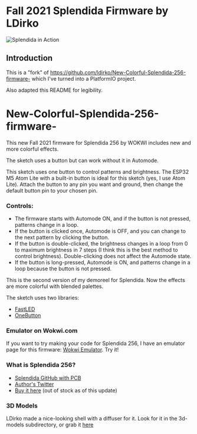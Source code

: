 # Fall 2021 Splendida Firmware by LDirko

![Splendida in Action](https://raw.githubusercontent.com/costyn/Splendida2024/refs/heads/main/extras/Seamless%20Paper%20Diffusor/Completed.jpeg)

## Introduction
This is a "fork" of https://github.com/ldirko/New-Colorful-Splendida-256-firmware- which I've turned into a PlatformIO project.

Also adapted this README for legibility.

# New-Colorful-Splendida-256-firmware-
This new Fall 2021 firmware for Splendida 256 by WOKWI includes new and more colorful effects.

The sketch uses a button but can work without it in Automode.

This sketch uses one button to control patterns and brightness. The ESP32 M5 Atom Lite with a built-in button is ideal for this sketch (yes, I use Atom Lite). Attach the button to any pin you want and ground, then change the default button pin to your chosen pin.

### Controls:

- The firmware starts with Automode ON, and if the button is not pressed, patterns change in a loop.
- If the button is clicked once, Automode is OFF, and you can change to the next pattern by clicking the button.
- If the button is double-clicked, the brightness changes in a loop from 0 to maximum brightness in 7 steps (I think this is the best method to control brightness). Double-clicking does not affect the Automode state.
- If the button is long-pressed, Automode is ON, and patterns change in a loop because the button is not pressed.

This is the second version of my demoreel for Splendida. Now the effects are more colorful with blended palettes.

The sketch uses two libraries: 
* [FastLED](https://github.com/FastLED/FastLED)
* [OneButton](https://github.com/mathertel/OneButton)

### Emulator on Wokwi.com
If you want to try making your code for Splendida 256, I have an emulator page for this firmware: [Wokwi Emulator](https://wokwi.com/arduino/projects/309967369971696194). Try it!

### What is Splendida 256?

- [Splendida GitHub with PCB](https://github.com/wokwi/splendida)
- [Author's Twitter](https://twitter.com/UriShaked)
- [Buy it here](https://www.tindie.com/products/wokwi/splendida/) (out of stock as of this update)


### 3D Models 
LDirko made a nice-looking shell with a diffuser for it. Look for it in the 3d-models subdirectory, or grab it [here](https://www.thingiverse.com/thing:4791860)
